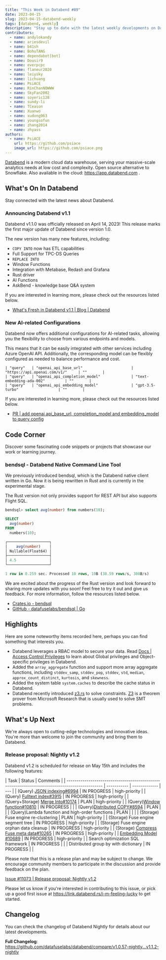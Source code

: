 ```yaml
---
title: "This Week in Databend #89"
date: 2023-04-15
slug: 2023-04-15-databend-weekly
tags: [databend, weekly]
description: "Stay up to date with the latest weekly developments on Databend!"
contributors:
  - name: andylokandy
  - name: ariesdevil
  - name: b41sh
  - name: BohuTANG
  - name: dependabot[bot]
  - name: Dousir9
  - name: everpcpc
  - name: flaneur2020
  - name: leiysky
  - name: lichuang
  - name: PsiACE
  - name: RinChanNOWWW
  - name: SkyFan2002
  - name: soyeric128
  - name: sundy-li
  - name: TCeason
  - name: Xuanwo
  - name: xudong963
  - name: youngsofun
  - name: zhang2014
  - name: zhyass
authors:
  - name: PsiACE
    url: https://github.com/psiace
    image_url: https://github.com/psiace.png
---
```


[Databend](https://github.com/datafuselabs/databend) is a modern cloud data warehouse, serving your massive-scale analytics needs at low cost and complexity. Open source alternative to Snowflake. Also available in the cloud: <https://app.databend.com> .

## What's On In Databend

Stay connected with the latest news about Databend.

### Announcing Databend v1.1

Databend v1.1.0 was officially released on April 14, 2023! This release marks the first major update of Databend since version 1.0.

The new version has many new features, including:

- `COPY INTO` now has ETL capabilities
- Full Support for TPC-DS Queries
- `REPLACE INTO`
- Window Functions
- Integration with Metabase, Redash and Grafana
- Rust driver
- AI Functions
- AskBend - knowledge base Q&A system

If you are interested in learning more, please check out the resources listed below.

- [What's Fresh in Databend v1.1 | Blog | Databend](https://databend.rs/blog/databend-release-v1.1)

### New AI-related Configurations

Databend now offers additional configurations for AI-related tasks, allowing you the flexibility to choose from various endpoints and models.

This means that it can be easily integrated with other services including Azure OpenAI API. Additionally, the corresponding model can be flexibly configured as needed to balance performance and cost.

```text
| "query"   | "openai_api_base_url"                      | "https://api.openai.com/v1/"     | ""       |
| "query"   | "openai_api_completion_model"              | "text-embedding-ada-002"         | ""       |
| "query"   | "openai_api_embedding_model"               | "gpt-3.5-turbo"                  | ""       |
```

If you are interested in learning more, please check out the resources listed below.

- [PR | add openai api_base_url, completion_model and embedding_model to query config](https://github.com/datafuselabs/databend/pull/10993)

## Code Corner

Discover some fascinating code snippets or projects that showcase our work or learning journey.

### bendsql - Databend Native Command Line Tool

We previously introduced bendsql, which is the Databend native client written in Go. Now it is being rewritten in Rust and is currently in the experimental stage.

The Rust version not only provides support for REST API but also supports Flight SQL.

```sql
bendsql> select avg(number) from numbers(10);

SELECT
  avg(number)
FROM
  numbers(10);

┌───────────────────┐
│    avg(number)    │
│ Nullable(Float64) │
├───────────────────┤
│ 4.5               │
└───────────────────┘

1 row in 0.259 sec. Processed 10 rows, 10B (38.59 rows/s, 308B/s)
```

We are excited about the progress of the Rust version and look forward to sharing more updates with you soon! Feel free to try it out and give us feedback. For more information, follow the resources listed below.

- [Crates.io - bendsql](https://crates.io/crates/bendsql)
- [GitHub - datafuselabs/bendsql | Go](https://github.com/datafuselabs/bendsql)

## Highlights

Here are some noteworthy items recorded here, perhaps you can find something that interests you.

- Databend leverages a RBAC model to secure your data. Read [Docs | Access Control Privileges](https://databend.rs/doc/sql-reference/access-control-privileges) to learn about Global privileges and Object-specific privileges in Databend.
- Added the `array_aggregate` function and support more array aggregate functions, including `stddev_samp`, `stddev_pop`, `stddev`, `std`, `median`, `approx_count_distinct`, `kurtosis`, and `skewness`.
- Added the system table `system.caches` to describe the cache status in Databend.
- Databend recently introduced [z3.rs](https://github.com/prove-rs/z3.rs) to solve constraints. [Z3](https://github.com/Z3Prover/z3) is a theorem prover from Microsoft Research that is usually used to solve SMT problems.

## What's Up Next

We're always open to cutting-edge technologies and innovative ideas. You're more than welcome to join the community and bring them to Databend.

### Release proposal: Nightly v1.2

Databend v1.2 is scheduled for release on May 15th and includes the following features:

| Task                                                                                             | Status      | Comments      |
| ------------------------------------------------------------------------------------------------ | ----------- | ------------- | --- |
| (Query) [JSON indexing#6994](https://github.com/datafuselabs/databend/issues/6994)               | IN PROGRESS | high-priority |
| (Query) [Fulltext index#3915](https://github.com/datafuselabs/databend/issues/3915)              | IN PROGRESS | high-priority |
| (Query+Storage) [Merge Into#10174](https://github.com/datafuselabs/databend/issues/10174)        | PLAN        | high-priority |
| (Query)[Window function#10810](https://github.com/datafuselabs/databend/issues/10810)            | IN PROGRESS |               |
| (Query)[Distributed COPY#8594](https://github.com/datafuselabs/databend/issues/8594)             | PLAN        |               |
| (Query)Lambda function and high-order functions                                                  | PLAN        |               |     |
| (Storage) Fuse engine re-clustering                                                              | PLAN        | high-priority |
| (Storage) Fuse engine segment tree                                                               | IN PROGRESS | high-priority |
| (Storage) Fuse engine orphan data cleanup                                                        | IN PROGRESS | high-priority |
| (Storage) [Compress Fuse meta data#10265](https://github.com/datafuselabs/databend/issues/10265) | IN PROGRESS | high-priority |
| [Embedding Model #10689](https://github.com/datafuselabs/databend/issues/10689)                  | IN PROGRESS | high-priority |
| Search optimization SQL framework                                                                 | IN PROGRESS |               |
| Distributed group by with dictionary                                                              | IN PROGRESS |               |

Please note that this is a release plan and may be subject to change. We encourage community members to participate in the discussion and provide feedback on the plan.

[Issue #11073 | Release proposal: Nightly v1.2](https://github.com/datafuselabs/databend/issues/11073)

Please let us know if you're interested in contributing to this issue, or pick up a good first issue at <https://link.databend.rs/i-m-feeling-lucky> to get started.

## Changelog

You can check the changelog of Databend Nightly for details about our latest developments.

**Full Changelog**: <https://github.com/datafuselabs/databend/compare/v1.0.57-nightly...v1.1.2-nightly>
